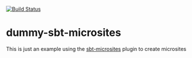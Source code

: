[![Build Status](https://travis-ci.org/47deg/dummy-sbt-microsite.svg?branch=master)](https://travis-ci.org/47deg/dummy-sbt-microsite)

# dummy-sbt-microsites

This is just an example using the [sbt-microsites](https://github.com/47deg/sbt-microsites) plugin to create microsites
